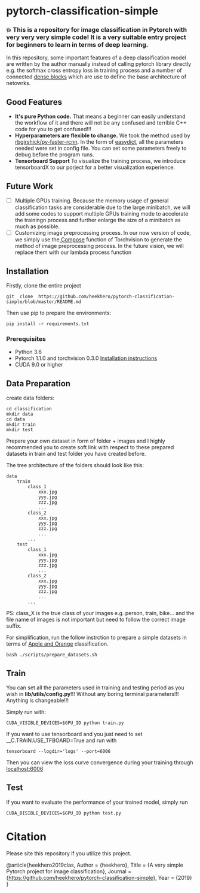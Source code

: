 # pytorch-classification-simple
### :boom: This is a repository for image classification in Pytorch with very very very simple code! It is a very suitable entry project for beginners to learn in terms of deep learning.

In this repository, some important features of a deep classification model are written by the author manually instead of calling pytorch library directly e.g. the softmax cross entropy loss in training process and a number of connected [dense blocks](https://arxiv.org/abs/1608.06993) which are use to define the base architecture of netowrks.

## Good Features
* **It's pure Python code.** That means a beginner can easily understand the workflow of it and there will not be any confused and terrible C++ code for you to get confused!!!
* **Hyperparameters are flexible to change.** We took the method used by [rbgirshick/py-faster-rcnn](https://github.com/rbgirshick/py-faster-rcnn). In the form of [easydict](https://pypi.org/project/easydict/), all the parameters needed were set in config file. You can set some parameters freely to debug before the program runs.
* **Tensorboard Support** To visualize the training process,  we introduce tensorboardX to our porject for a better visualization experience.

## Future Work
- [ ] Multiple GPUs training. Because the memory usage of general classification tasks are considerable due to the large minibatch, we will add some codes to support multiple GPUs training mode to accelerate the trainingn process and further enlarge the size of a minibatch as much as possible.
- [ ] Customizing image preprocessing process. In our now version of code, we simply use the[ Compose](https://pytorch.org/docs/stable/torchvision/transforms.html?highlight=compose#torchvision.transforms.Compose) function of Torchvision to generate the method of image preprocessing process. In the future vision, we will replace them with our lambda process function

## Installation
Firstly, clone the entire project
```
git  clone  https://github.com/heekhero/pytorch-classification-simple/blob/master/README.md
```

Then use pip to prepare the environments:
```
pip install -r requirements.txt
```

### Prerequisites
* Python 3.6
* Pytorch 1.1.0 and torchvision 0.3.0 [Installation instructions](https://pytorch.org/get-started/locally/)
* CUDA 9.0 or higher

## Data Preparation
create data folders:
```
cd classification
mkdir data
cd data
mkdir train
mkdir test
```

Prepare your own dataset in form of folder + images and I highly recommended you to create soft link with respect to these prepared datasets in train and test folder you have created before.

The tree architecture of the folders should look like this:
```
data
    train
        class_1
            xxx.jpg
            yyy.jpg
            zzz.jpg
            ...
        class_2
            xxx.jpg
            yyy.jpg
            zzz.jpg
            ...
        ...
    test
        class_1
            xxx.jpg
            yyy.jpg
            zzz.jpg
            ...
        class_2
            xxx.jpg
            yyy.jpg
            zzz.jpg
            ...
        ...
```
PS: class_X is the true class of your images e.g. person, train, bike... and the file name of images is not important but need to follow the correct image suffix. 

For simplification, run the follow instrction to prepare a simple datasets in terms of [Apple and Orange](https://people.eecs.berkeley.edu/~taesung_park/CycleGAN/datasets/) classification.
```
bash ./scripts/prepare_datasets.sh
```
## Train
You can set all the parameters used in training and testing period as you wish in **lib/utils/config.py**!!! Without any boring terminal parameters!!! Anything is changeable!!!

Simply run with:
```
CUDA_VISIBLE_DEVICES=$GPU_ID python train.py
```
If you want to use tensorboard and you just need to set __C.TRAIN.USE_TFBOARD=True and run with
```
tensorboard --logdir='logs' --port=6006
```
Then you can view the loss curve convergence during your training through [localhost:6006](http://localhost:6006)

## Test
If you want to evaluate the performance of your trained model, simply run
```
CUDA_BISIBLE_DEVICES=$GPU_ID python test.py
```

# Citation
Please site this repository if you utilize this project.

 @article{heekhero2019clas,
        Author = {heekhero},
        Title = {A very simple Pytorch project for image classification},
        Journal = {https://github.com/heekhero/pytorch-classification-simple},
        Year = {2019}
    }     


